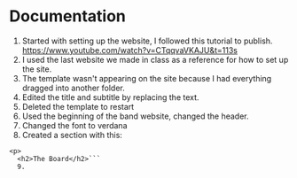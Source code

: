 # Documentation
1. Started with setting up the website, I followed this tutorial to publish. https://www.youtube.com/watch?v=CTqqvaVKAJU&t=113s
2. I used the last website we made in class as a reference for how to set up the site.
3. The template wasn't appearing on the site because I had everything dragged into another folder.
4. Edited the title and subtitle by replacing the text.
5. Deleted the template to restart
6. Used the beginning of the band website, changed the header.
7. Changed the font to verdana
8. Created a section with this:
```</h1>
<p>
  <h2>The Board</h2>```
  9. 